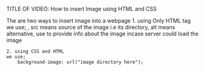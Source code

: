 TITLE OF VIDEO: How to insert Image using HTML and CSS

The are two ways to insert image into a webpage
    1. using Only HTML tag
        we use; <img src="" alt= "">, src means source of the image i.e its directory, alt means alternative, use to provide info about the image incase server could load the image

    2. using CSS and HTML
    we use;
        background-image: url("image directory here");